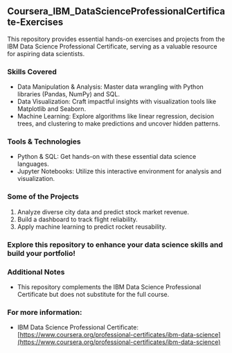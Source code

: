 ## Coursera_IBM_DataScienceProfessionalCertificate-Exercises

This repository provides essential hands-on exercises and projects from the IBM Data Science Professional Certificate, serving as a valuable resource for aspiring data scientists.

### Skills Covered

* Data Manipulation & Analysis: Master data wrangling with Python libraries (Pandas, NumPy) and SQL.
* Data Visualization: Craft impactful insights with visualization tools like Matplotlib and Seaborn.
* Machine Learning: Explore algorithms like linear regression, decision trees, and clustering to make predictions and uncover hidden patterns.

### Tools & Technologies

* Python & SQL: Get hands-on with these essential data science languages.
* Jupyter Notebooks: Utilize this interactive environment for analysis and visualization.

### Some of the Projects 

1. Analyze diverse city data and predict stock market revenue.
2. Build a dashboard to track flight reliability.
3. Apply machine learning to predict rocket reusability.

### Explore this repository to enhance your data science skills and build your portfolio!

### Additional Notes

* This repository complements the IBM Data Science Professional Certificate but does not substitute for the full course.

### For more information:

* IBM Data Science Professional Certificate: [https://www.coursera.org/professional-certificates/ibm-data-science](https://www.coursera.org/professional-certificates/ibm-data-science)

